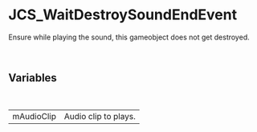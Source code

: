 <div id="content-header">
  <h1>JCS_WaitDestroySoundEndEvent</h1>
</div>

<p>
  Ensure while playing the sound, this gameobject does not get destroyed.
</p>


<br/>
<h2>Variables</h2>
<br/>

<table>
  <tr>
    <td>mAudioClip</td>
    <td>Audio clip to plays.</td>
  </tr>
</table>
